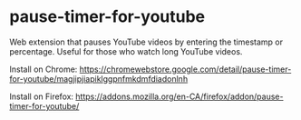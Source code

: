 # pause-timer-for-youtube
Web extension that pauses YouTube videos by entering the timestamp or percentage. Useful for those who watch long YouTube videos.

Install on Chrome:
https://chromewebstore.google.com/detail/pause-timer-for-youtube/magjipjiapiklggpnfmkdmfdiadonlnh

Install on Firefox:
https://addons.mozilla.org/en-CA/firefox/addon/pause-timer-for-youtube/
